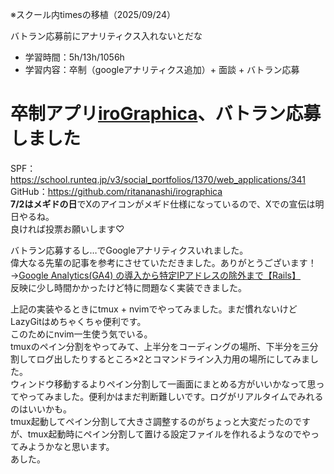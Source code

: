 ※スクール内timesの移植（2025/09/24）

バトラン応募前にアナリティクス入れないとだな

- 学習時間：5h/13h/1056h
- 学習内容：卒制（googleアナリティクス追加）+ 面談 + バトラン応募

# 卒制アプリ[iroGraphica](https://irographica.com/)、バトラン応募しました
SPF：https://school.runteq.jp/v3/social_portfolios/1370/web_applications/341  
GitHub：https://github.com/ritananashi/irographica  
**7/2はメギドの日**でXのアイコンがメギド仕様になっているので、Xでの宣伝は明日やるね。  
良ければ投票お願いします♡  

バトラン応募するし…でGoogleアナリティクスいれました。  
偉大なる先輩の記事を参考にさせていただきました。ありがとうございます！→[Google Analytics(GA4) の導入から特定IPアドレスの除外まで【Rails】](https://qiita.com/kzkio/items/109609584eaa61cd44d6)  
反映に少し時間かかったけど特に問題なく実装できました。  

上記の実装やるときにtmux + nvimでやってみました。まだ慣れないけどLazyGitはめちゃくちゃ便利です。  
このためにnvim一生使う気でいる。  
tmuxのペイン分割をやってみて、上半分をコーディングの場所、下半分を三分割してログ出したりするところ×2とコマンドライン入力用の場所にしてみました。  
ウィンドウ移動するよりペイン分割して一画面にまとめる方がいいかなって思ってやってみました。便利かはまだ判断難しいです。ログがリアルタイムでみれるのはいいかも。  
tmux起動してペイン分割して大きさ調整するのがちょっと大変だったのですが、tmux起動時にペイン分割して置ける設定ファイルを作れるようなのでやってみようかなと思います。  
あした。
